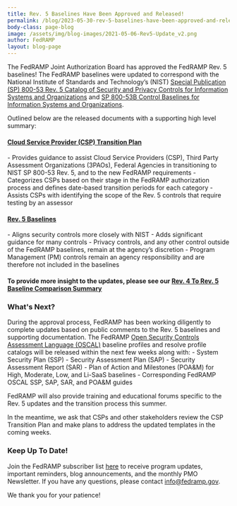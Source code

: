 ```yaml
---
title: Rev. 5 Baselines Have Been Approved and Released!
permalink: /blog/2023-05-30-rev-5-baselines-have-been-approved-and-released/
body-class: page-blog
image: /assets/img/blog-images/2021-05-06-Rev5-Update_v2.png
author: FedRAMP
layout: blog-page
---
```

The FedRAMP Joint Authorization Board has approved the FedRAMP Rev. 5 baselines! The FedRAMP baselines were updated to correspond with the National Institute of Standards and Technology’s (NIST) <a href="https://csrc.nist.gov/publications/detail/sp/800-53/rev-5/final" target="_blank" rel="noopener noreferrer">Special Publication (SP) 800-53 Rev. 5 Catalog of Security and Privacy Controls for Information Systems and Organizations</a> and <a href="https://csrc.nist.gov/publications/detail/sp/800-53b/final" target="_blank" rel="noopener noreferrer">SP 800-53B Control Baselines for Information Systems and Organizations</a>.

Outlined below are the released documents with a supporting high level summary:

<h4><a href="https://fedramp.gov/assets/resources/documents/FedRAMP Baselines Rev 5 Transition Guide.pdf" target="_blank" rel="noopener noreferrer">Cloud Service Provider (CSP) Transition Plan</a></h4>
- Provides guidance to assist Cloud Service Providers (CSP), Third Party Assessment Organizations (3PAOs), Federal Agencies in transitioning to NIST SP 800-53 Rev. 5, and to the new FedRAMP requirements
- Categorizes CSPs based on their stage in the FedRAMP authorization process and defines date-based transition periods for each category
- Assists CSPs with identifying the scope of the Rev. 5 controls that require testing by an assessor


<h4><a href="https://fedramp.gov/assets/resources/documents/FedRAMP_Security_Controls_Baseline.xlsx" target="_blank" rel="noopener noreferrer">Rev. 5 Baselines</a></h4>
- Aligns security controls more closely with NIST
- Adds significant guidance for many controls
- Privacy controls, and any other control outside of the FedRAMP baselines, remain at the agency’s discretion
- Program Management (PM) controls remain an agency responsibility and are therefore not included in the baselines


<h4>To provide more insight to the updates, please see our <a href="https://fedramp.gov/assets/resources/documents/FedRAMP_Security_Controls_Baseline_Rev 5_Rev 4 comparison_Summary.xlsx" target="_blank" rel="noopener noreferrer">Rev. 4 To Rev. 5 Baseline Comparison Summary</a></h4>

<h3>What's Next?</h3>
During the approval process, FedRAMP has been working diligently to complete updates based on public comments to the Rev. 5 baselines and supporting documentation. The FedRAMP <a href="https://csrc.nist.gov/projects/open-security-controls-assessment-language" target="_blank" rel="noopener noreferrer">Open Security Controls Assessment Language (OSCAL)</a> baseline profiles and resolve profile catalogs will be released within the next few weeks along with:  
- System Security Plan (SSP)
- Security Assessment Plan (SAP)
- Security Assessment Report (SAR)
- Plan of Action and Milestones (POA&M) for High, Moderate, Low, and Li-SaaS baselines
- Corresponding FedRAMP OSCAL SSP, SAP, SAR, and POA&M guides

FedRAMP will also provide training and educational forums specific to the Rev. 5 updates and the transition process this summer. 

In the meantime, we ask that CSPs and other stakeholders review the CSP Transition Plan and make plans to address the updated templates in the coming weeks.

<h3>Keep Up To Date!</h3>
Join the FedRAMP subscriber list <a href="https://public.govdelivery.com/accounts/USGSA/subscriber/new" target="_blank" rel="noopener noreferrer">here</a> to receive program updates, important reminders, blog announcements, and the monthly PMO Newsletter. If you have any questions, please contact <a href="mailto:info@fedramp.gov" target="_blank" rel="noopener noreferrer">info@fedramp.gov</a>.

We thank you for your patience!
